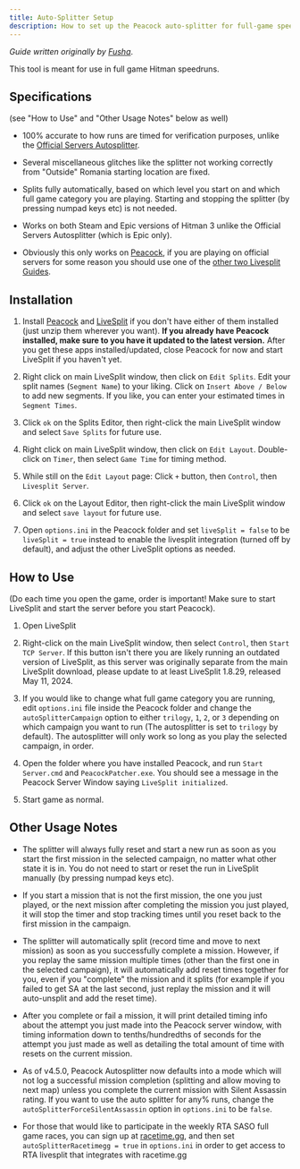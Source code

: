 ```yaml
---
title: Auto-Splitter Setup
description: How to set up the Peacock auto-splitter for full-game speedruns.
---
```


_Guide written originally by [Fusha](https://github.com/fu5ha)_.

This tool is meant for use in full game Hitman speedruns.

## Specifications

(see "How to Use" and "Other Usage Notes" below as well)

-   100% accurate to how runs are timed for verification purposes, unlike the [Official Servers Autosplitter](https://hitruns-wiki.vercel.app/docs/livesplit_auto_official).

-   Several miscellaneous glitches like the splitter not working correctly from "Outside" Romania starting location are fixed.

-   Splits fully automatically, based on which level you start on and which full game category you are playing. Starting and stopping the splitter (by pressing numpad keys etc) is not needed.

-   Works on both Steam and Epic versions of Hitman 3 unlike the Official Servers Autosplitter (which is Epic only).

-   Obviously this only works on [Peacock](./what-is-peacock.md), if you are playing on official servers for some reason you should use one of the [other two Livesplit Guides](https://hitruns-wiki.vercel.app/docs/livesplit).

## Installation

1. Install [Peacock](./installation.md) and [LiveSplit](https://livesplit.org/downloads/) if you don't have either of them installed (just unzip them wherever you want). **If you already have Peacock installed, make sure to you have it updated to the latest version.** After you get these apps installed/updated, close Peacock for now and start LiveSplit if you haven't yet.

2. Right click on main LiveSplit window, then click on `Edit Splits`. Edit your split names (`Segment Name`) to your liking. Click on `Insert Above / Below` to add new segments. If you like, you can enter your estimated times in `Segment Times`.

3. Click `ok` on the Splits Editor, then right-click the main LiveSplit window and select `Save Splits` for future use.

4. Right click on main LiveSplit window, then click on `Edit Layout`. Double-click on `Timer`, then select `Game Time` for timing method.

5. While still on the `Edit Layout` page: Click `+` button, then `Control`, then `Livesplit Server`.

6. Click `ok` on the Layout Editor, then right-click the main LiveSplit window and select `save layout` for future use.

7. Open `options.ini` in the Peacock folder and set `liveSplit = false` to be `liveSplit = true` instead to enable the livesplit integration (turned off by default), and adjust the other LiveSplit options as needed.

## How to Use

(Do each time you open the game, order is important! Make sure to start LiveSplit and start the server before you start Peacock).

1. Open LiveSplit

2. Right-click on the main LiveSplit window, then select `Control`, then `Start TCP Server`. If this button isn't there you are likely running an outdated version of LiveSplit, as this server was originally separate from the main LiveSplit download, please update to at least LiveSplit 1.8.29, released May 11, 2024.

3. If you would like to change what full game category you are running, edit `options.ini` file inside the Peacock folder and change the `autoSplitterCampaign` option to either `trilogy`, `1`, `2`, or `3` depending on which campaign you want to run (The autosplitter is set to `trilogy` by default). The autosplitter will only work so long as you play the selected campaign, in order.

4. Open the folder where you have installed Peacock, and run `Start Server.cmd` and `PeacockPatcher.exe`. You should see a message in the Peacock Server Window saying `LiveSplit initialized`.

5. Start game as normal.

## Other Usage Notes

-   The splitter will always fully reset and start a new run as soon as you start the first mission in the selected campaign, no matter what other state it is in. You do not need to start or reset the run in LiveSplit manually (by pressing numpad keys etc).

-   If you start a mission that is not the first mission, the one you just played, or the next mission after completing the mission you just played, it will stop the timer and stop tracking times until you reset back to the first mission in the campaign.

-   The splitter will automatically split (record time and move to next mission) as soon as you successfully complete a mission. However, if you replay the same mission multiple times (other than the first one in the selected campaign), it will automatically add reset times together for you, even if you "complete" the mission and it splits (for example if you failed to get SA at the last second, just replay the mission and it will auto-unsplit and add the reset time).

-   After you complete or fail a mission, it will print detailed timing info about the attempt you just made into the Peacock server window, with timing information down to tenths/hundredths of seconds for the attempt you just made as well as detailing the total amount of time with resets on the current mission.

-   As of v4.5.0, Peacock Autosplitter now defaults into a mode which will not log a successful mission completion (splitting and allow moving to next map) unless you complete the current mission with Silent Assassin rating. If you want to use the auto splitter for any% runs, change the `autoSplitterForceSilentAssassin` option in `options.ini` to be `false`.

-   For those that would like to participate in the weekly RTA SASO full game races, you can sign up at [racetime.gg](https://racetime.gg/hitman-3), and then set `autoSplitterRacetimegg = true` in `options.ini` in order to get access to RTA livesplit that integrates with racetime.gg

